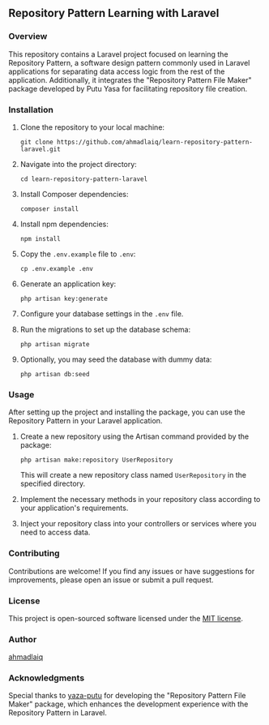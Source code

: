 ## Repository Pattern Learning with Laravel

### Overview
This repository contains a Laravel project focused on learning the Repository Pattern, a software design pattern commonly used in Laravel applications for separating data access logic from the rest of the application. Additionally, it integrates the "Repository Pattern File Maker" package developed by Putu Yasa for facilitating repository file creation.

### Installation
1. Clone the repository to your local machine:

    ```
    git clone https://github.com/ahmadlaiq/learn-repository-pattern-laravel.git
    ```

2. Navigate into the project directory:

    ```
    cd learn-repository-pattern-laravel
    ```

3. Install Composer dependencies:

    ```
    composer install
    ```

4. Install npm dependencies:

    ```
    npm install
    ```

5. Copy the `.env.example` file to `.env`:

    ```
    cp .env.example .env
    ```

6. Generate an application key:

    ```
    php artisan key:generate
    ```

7. Configure your database settings in the `.env` file.

8. Run the migrations to set up the database schema:

    ```
    php artisan migrate
    ```

9. Optionally, you may seed the database with dummy data:

    ```
    php artisan db:seed
    ```

### Usage
After setting up the project and installing the package, you can use the Repository Pattern in your Laravel application.

1. Create a new repository using the Artisan command provided by the package:

    ```
    php artisan make:repository UserRepository
    ```

   This will create a new repository class named `UserRepository` in the specified directory.

2. Implement the necessary methods in your repository class according to your application's requirements.

3. Inject your repository class into your controllers or services where you need to access data.

### Contributing
Contributions are welcome! If you find any issues or have suggestions for improvements, please open an issue or submit a pull request.

### License
This project is open-sourced software licensed under the [MIT license](LICENSE).

### Author
[ahmadlaiq](https://github.com/ahmadlaiq)

### Acknowledgments
Special thanks to [yaza-putu](https://github.com/yaza-putu) for developing the "Repository Pattern File Maker" package, which enhances the development experience with the Repository Pattern in Laravel.
